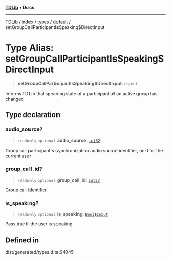 [**TDLib**](../../../../../../README.md) • **Docs**

***

[TDLib](../../../../../../modules.md) / [index](../../../../../README.md) / [types](../../../README.md) / [default](../README.md) / setGroupCallParticipantIsSpeaking$DirectInput

# Type Alias: setGroupCallParticipantIsSpeaking$DirectInput

> **setGroupCallParticipantIsSpeaking$DirectInput**: `object`

Informs TDLib that speaking state of a participant of an active group has changed

## Type declaration

### audio\_source?

> `readonly` `optional` **audio\_source**: [`int32`](int32.md)

Group call participant's synchronization audio source identifier, or 0 for the current user

### group\_call\_id?

> `readonly` `optional` **group\_call\_id**: [`int32`](int32.md)

Group call identifier

### is\_speaking?

> `readonly` `optional` **is\_speaking**: [`Bool$Input`](Bool$Input.md)

Pass true if the user is speaking

## Defined in

dist/generated/types.d.ts:94045
